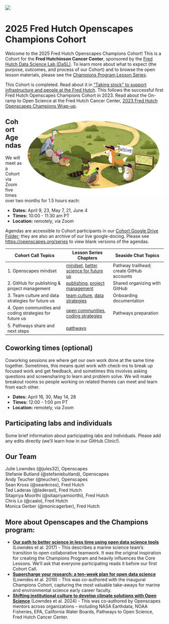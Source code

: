 
<a align="left" href="https://github.com/Openscapes/2025-fred-hutch"><img src="https://github.githubassets.com/images/modules/logos_page/GitHub-Mark.png" width="35px"/></a>

# 2025 Fred Hutch Openscapes Champions Cohort 

Welcome to the 2025 Fred Hutch Openscapes Champions Cohort! This is a Cohort for the **Fred Hutchinson Cancer Center**, sponsored by the [Fred Hutch Data Science Lab (DaSL)](https://hutchdatascience.org/). To learn more about what to expect (the purpose, outcomes, and process of our Cohort) and to browse the open lesson materials, please see the [Champions Program Lesson Series](https://openscapes.github.io/series).

This Cohort is completed. Read about it in ["Taking stock" to support infrastructure and people at the Fred Hutch](https://openscapes.org/blog/2025-07-09-fred-hutch-champions-2025/). This follows the successful first Fred Hutch Openscapes Champions Cohort in 2023. Read about the On-ramp to Open Science at the Fred Hutch Cancer Center, [2023 Fred Hutch Openscapes Champions Wrap-up](https://openscapes.org/blog/2023-12-04-fred-hutch/). 

<img src="horst-champions-trailhead.png" align="right" width="450">

## Cohort Agendas

We will meet as a Cohort via Zoom five times over two months for 1.5
hours each:

- **Dates:** April 9, 23, May 7, 21, June 4
- **Times:** 10:00 - 11:30 am PT
- **Location:** remotely, via Zoom

Agendas are accessible to Cohort participants in our [Cohort Google
Drive Folder](https://drive.google.com/drive/folders/1SXfIG9HkXVym29mZrsPJoiqRaIghJa4k?usp=drive_link); they are also an archive of our
live google-docing. Please see <https://openscapes.org/series> to view blank versions of the agendas.

| Cohort Call Topics | Lesson Series Chapters | Seaside Chat Topics |
|----|----|----|
| 1\. Openscapes mindset | [mindset](https://openscapes.github.io/series/mindset), [better science for future us](https://openscapes.github.io/series/core-lessons/better-science) | Pathway trailhead; create GitHub accounts |
| 2\. GitHub for publishing & project management | [publishing](https://openscapes.github.io/series/github-pub), [project management](https://openscapes.github.io/series/github-issues) | Shared organizing with GitHub |
| 3\. Team culture and data strategies for future us | [team culture](https://openscapes.github.io/series/team-culture), [data strategies](https://openscapes.github.io/series/core-lessons/data-strategies) | Onboarding documentation |
| 4\. Open communities and coding strategies for future us | [open communities](https://openscapes.github.io/series/core-lessons/communities), [coding strategies](https://openscapes.github.io/series/core-lessons/coding-strategies) | Pathways preparation |
| 5\. Pathways share and next steps | [pathways](https://openscapes.github.io/series/core-lessons/pathways) |  |

<!---TODO: link to issues labeled 'digest'. 
Note result will be empty until after first call digest is posted.
&#10;[**Cohort Call Digests**](issues)
--->

## Coworking times (optional)

Coworking sessions are where get our own work done at the same time
together. Sometimes, this means quiet work with check-ins to break up
focused work and get feedback, and sometimes this involves asking
questions and screensharing to learn and problem solve. We will make
breakout rooms so people working on related themes can meet and learn
from each other.

- **Dates:** April 16, 30, May 14, 28
- **Times:** 12:00 - 1:00 pm PT
- **Location:** remotely, via Zoom

## Participating labs and individuals

Some brief information about participating labs and individuals. Please
add any edits directly (we’ll learn how in our GitHub Clinic!).

## Our Team

Julie Lowndes (@jules32), Openscapes   
Stefanie Butland (@stefaniebutland), Openscapes  
Andy Teucher (@teucher), Openscapes  
Sean Kross (@seankross), Fred Hutch  
Ted Laderas (@laderast), Fred Hutch  
Sitapriya Moorthi (@sitapriyamoorthi), Fred Hutch  
Chris Lo (@caalo), Fred Hutch  
Monica Gerber (@monicagerber), Fred Hutch  

## More about Openscapes and the Champions program:

- [**Our path to better science in less time using open data science
  tools**](https://www.nature.com/articles/s41559-017-0160) (Lowndes et
  al. 2017) - This describes a marine science team’s transition to open
  collaborative teamwork. It was the original inspiration for creating
  the Champions Program and heavily influences the Core Lessons. We’ll
  ask that everyone participating reads it before our first Cohort Call.
- [**Supercharge your research: a ten-week plan for open data
  science**](https://openscapes.github.io/supercharge-research/)
  (Lowndes et al. 2019) - This was co-authored with the inaugural
  Champions Cohort, capturing the most valuable take-aways for marine
  and environmental science early career faculty.
- [**Shifting institutional culture to develop climate solutions with
  Open
  Science**](https://onlinelibrary.wiley.com/doi/10.1002/ece3.11341)
  (Lowndes et al. 2024) - This was co-authored by Openscapes mentors
  across organizations – including NASA Earthdata, NOAA Fisheries, EPA,
  California Water Boards, Pathways to Open Science, Fred Hutch Cancer
  Center.

